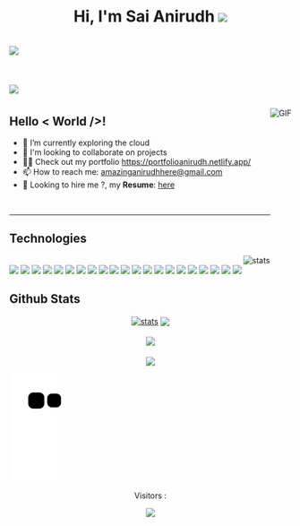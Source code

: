 <div class="Introduction" align="center"> 
<h1>Hi, I'm Sai Anirudh <img src="https://raw.githubusercontent.com/barbecue/barbecue/master/media/wave.gif" height="30" weight="30">
</h1>
<br>
</div>


<img src="https://github.com/pamellafernandes/pamellafernandes/blob/master/img/mario.gif"/>
<h1><img align="center" src="https://readme-typing-svg.herokuapp.com?font=Montserrat&color=3EA9F5&lines=I+write+code;I'm+a+Programmer;I'm+a+Developer;I'm+an+Engineer!!;" height="60" weight="60"> </h1>

<img align="right" alt="GIF" src="https://i.pinimg.com/originals/e4/26/70/e426702edf874b181aced1e2fa5c6cde.gif" height="270" />


## Hello < World />!

- 🔭 I’m currently exploring the cloud
- 👯 I'm looking to collaborate on projects
- 👨‍💻 Check out my portfolio https://portfolioanirudh.netlify.app/
- 📫 How to reach me: <a href="mailto:amazinganirudhhere@gmail.com">amazinganirudhhere@gmail.com</a>
- 📄 Looking to hire me ?, my **Resume**: [here](https://portfolioanirudh.netlify.app/static/media/ResumePDF.da9daffe.pdf)

<br>
<hr />

<h2> Technologies </h2> 
<img align="right" src="https://github-readme-stats.vercel.app/api/top-langs/?username=Anirudh-sk&theme=react&layout=compact" alt="stats"/>
<div class="technologies" align="left"><br>
<img src="https://img.shields.io/badge/HTML-323330?style=for-the-badge&logo=html5"> <img src="https://img.shields.io/badge/CSS-323330?style=for-the-badge&logo=css3&logoColor=2965f1"> <img src="https://img.shields.io/badge/Bootstrap-323330?style=for-the-badge&logo=bootstrap"> <img src="https://img.shields.io/badge/JavaScript-323330?style=for-the-badge&logo=javascript"> <img src="https://img.shields.io/badge/Nodejs-323330?style=for-the-badge&logo=node.js"> <img src="https://img.shields.io/badge/NPM-323330?style=for-the-badge&logo=npm"> <img src="https://img.shields.io/badge/Yarn-323330?style=for-the-badge&logo=yarn"> <img src="https://img.shields.io/badge/TypeScript-323330?style=for-the-badge&logo=typescript"> <img src="https://img.shields.io/badge/React-323330?style=for-the-badge&logo=react"> <img src="https://img.shields.io/badge/Express-323330?style=for-the-badge&logo=express"> <img src="https://img.shields.io/badge/Dart-323330?style=for-the-badge&logo=dart&logoColor=blue"> <img src="https://img.shields.io/badge/Flutter-323330?style=for-the-badge&logo=flutter&logoColor=cyan"> <img src="https://img.shields.io/badge/GO-323330?style=for-the-badge&logo=go"> <img src="https://img.shields.io/badge/GIT-323330?style=for-the-badge&logo=git"> <img src="https://img.shields.io/badge/Github-323330?style=for-the-badge&logo=github"> <img src="https://img.shields.io/badge/Python-323330?style=for-the-badge&logo=python"> <img src="https://img.shields.io/badge/MongoDB-323330?style=for-the-badge&logo=mongodb">  <img src="https://img.shields.io/badge/Programming-323330?style=for-the-badge&logo=c"> <img src="https://img.shields.io/badge/Firebase-323330?style=for-the-badge&logo=firebase"> <img src="https://img.shields.io/badge/Visual%20Studio%20Code-323330?style=for-the-badge&logo=visualstudiocode&logoColor=blue">   <img src="https://img.shields.io/badge/Windows%2011-323330?style=for-the-badge&logo=windows&logoColor=blue">
</div>





<h2> Github Stats </h2>
<div class="stats" align="center"> 
<a href="https://github.com/Anirudh-sk"><img align="center" src="https://github-readme-stats.vercel.app/api?username=Anirudh-sk&show_icons=true&theme=react" width="%100" height="150px" alt="stats"/></a>
<a href="https://Anirudh-sk.ga"><img align="center" src="[https://github-readme-streak-stats.herokuapp.com/?user=Anirudh-sk&theme=react](https://github-profile-trophy.vercel.app/?username=Anirudh-sk&theme=onedark&column=7)" width="%100" height="150px"/></a><br><br>
<a href="https://Anirudh-sk.ga"><img align="center" src="https://github-profile-trophy.vercel.app/?username=Anirudh-sk&theme=discord&column=7&no-frame=true"></a><br><br>
<a href="https://github.com/Anirudh-sk"><img align="center" width="775" src="https://activity-graph.herokuapp.com/graph?username=Anirudh-sk&bg_color=0D1117&color=5BCDEC&line=5BCDEC&point=FFFFFF&hide_border=true"></a>
</div>


  
 ![Snake animation](https://github.com/pamellafernandes/pamellafernandes/blob/output/github-contribution-grid-snake.svg)
  
<div align="center">
<p>Visitors :</p>
<p>
    <img src="https://profile-counter.glitch.me/Anirudh-sk/count.svg"/>
</p>
</div>
